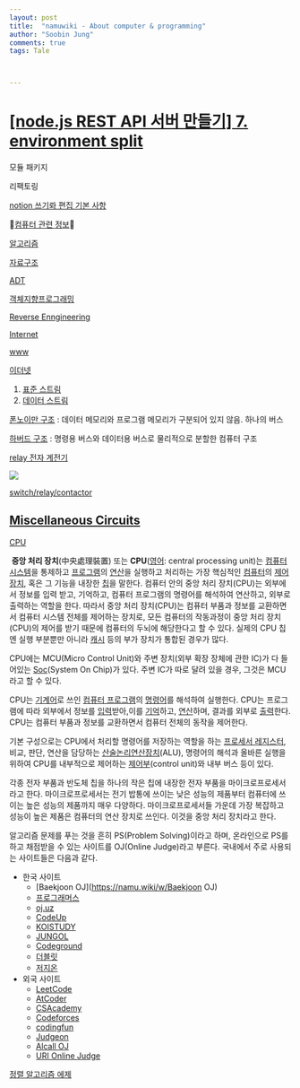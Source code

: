 ```yaml
---
layout: post
title:  "namuwiki - About computer & programming"
author: "Soobin Jung"
comments: true
tags: Tale



---
```


# [[node.js REST API 서버 만들기] 7. environment split](https://velog.io/@wimes/node.js-REST-API-%EC%84%9C%EB%B2%84-%EB%A7%8C%EB%93%A4%EA%B8%B0-7.-environment-split-eok419tflc)

모듈 패키지

리팩토링

[notion 쓰기롸 편집 기본 사항](https://www.notion.so/55ca9ee5858e445bba79839bac633e82)

🌼[컴퓨터 관련 정보](https://namu.wiki/w/%EC%BB%B4%ED%93%A8%ED%84%B0%20%EA%B4%80%EB%A0%A8%20%EC%A0%95%EB%B3%B4)🌸

[알고리즘](https://namu.wiki/w/%EC%95%8C%EA%B3%A0%EB%A6%AC%EC%A6%98)

[자료구조](https://namu.wiki/w/%EC%9E%90%EB%A3%8C%EA%B5%AC%EC%A1%B0)

[ADT](https://namu.wiki/w/%EC%B6%94%EC%83%81%EC%A0%81%20%EC%9E%90%EB%A3%8C%ED%98%95)

[객체지향프로그래밍](https://namu.wiki/w/%EA%B0%9D%EC%B2%B4%20%EC%A7%80%ED%96%A5%20%ED%94%84%EB%A1%9C%EA%B7%B8%EB%9E%98%EB%B0%8D)



[Reverse Enngineering](https://namu.wiki/w/%EB%A6%AC%EB%B2%84%EC%8A%A4%20%EC%97%94%EC%A7%80%EB%8B%88%EC%96%B4%EB%A7%81)

[Internet](https://namu.wiki/w/%EC%9D%B8%ED%84%B0%EB%84%B7)

[www](https://namu.wiki/w/%EC%9D%B4%EB%8D%94%EB%84%B7)

[이더넷](https://namu.wiki/w/%EC%9D%B4%EB%8D%94%EB%84%B7)

1. [표준 스트림](https://ko.wikipedia.org/wiki/%ED%91%9C%EC%A4%80_%EC%8A%A4%ED%8A%B8%EB%A6%BC)
2. [데이터 스트림](https://ko.wikipedia.org/wiki/%EB%8D%B0%EC%9D%B4%ED%84%B0_%EC%8A%A4%ED%8A%B8%EB%A6%BC)

[폰노이만 구조](https://ko.wikipedia.org/wiki/%ED%8F%B0_%EB%85%B8%EC%9D%B4%EB%A7%8C_%EA%B5%AC%EC%A1%B0) : 데이터 메모리와 프로그램 메모리가 구분되어 있지 않음. 하나의 버스

[하버드 구조](https://ko.wikipedia.org/wiki/%ED%95%98%EB%B2%84%EB%93%9C_%EC%95%84%ED%82%A4%ED%85%8D%EC%B2%98) : 명령용 버스와 데이터용 버스로 물리적으로 분할한 컴퓨터 구조

[relay 전자 계전기](https://ko.wikipedia.org/wiki/%EC%A0%84%EC%9E%90%EA%B3%84%EC%A0%84%EA%B8%B0)

![](https://SoobinJung1013.github.io/images/Harvard_architecture.png)

[switch/relay/contactor](switch/relay/contactor)

## [Miscellaneous Circuits](https://www.electronics-tutorials.ws/blog/relay-switch-circuit.html)

[CPU](https://ko.wikipedia.org/wiki/%EC%A4%91%EC%95%99_%EC%B2%98%EB%A6%AC_%EC%9E%A5%EC%B9%98)

​	**중앙 처리 장치**(中央處理裝置) 또는 **CPU**([영어](https://ko.wikipedia.org/wiki/영어): central processing unit)는 [컴퓨터 시스템](https://ko.wikipedia.org/wiki/컴퓨터_시스템)을 통제하고 [프로그램](https://ko.wikipedia.org/wiki/프로그램)의 [연산](https://ko.wikipedia.org/wiki/연산)을 실행하고 처리하는 가장 핵심적인 [컴퓨터](https://ko.wikipedia.org/wiki/컴퓨터)의 [제어 장치](https://ko.wikipedia.org/wiki/제어_장치), 혹은 그 기능을 내장한 [칩](https://ko.wikipedia.org/wiki/마이크로프로세서)을 말한다. 컴퓨터 안의 중앙 처리 장치(CPU)는 외부에서 정보를 입력 받고, 기억하고, 컴퓨터 프로그램의 명령어를 해석하여 연산하고, 외부로 출력하는 역할을 한다. 따라서 중앙 처리 장치(CPU)는 컴퓨터 부품과 정보를 교환하면서 컴퓨터 시스템 전체를 제어하는 장치로, 모든 컴퓨터의 작동과정이 중앙 처리 장치(CPU)의 제어를 받기 때문에 컴퓨터의 두뇌에 해당한다고 할 수 있다. 실제의 CPU 칩엔 실행 부분뿐만 아니라 [캐시](https://ko.wikipedia.org/wiki/CPU_캐시) 등의 부가 장치가 통합된 경우가 많다.

CPU에는 MCU(Micro Control Unit)와 주변 장치(외부 확장 장체에 관한 IC)가 다 들어있는 [Soc](https://ko.wikipedia.org/wiki/시스템_온_칩)(System On Chip)가 있다. 주변 IC가 따로 달려 있을 경우, 그것은 MCU라고 할 수 있다.

CPU는 [기계어](https://ko.wikipedia.org/wiki/기계어)로 쓰인 [컴퓨터 프로그램](https://ko.wikipedia.org/wiki/컴퓨터_프로그램)의 [명령어](https://ko.wikipedia.org/wiki/명령어_집합)를 해석하여 실행한다. CPU는 프로그램에 따라 외부에서 정보를 [입력](https://ko.wikipedia.org/wiki/입력)받아,이를 [기억](https://ko.wikipedia.org/wiki/프로세서_레지스터)하고, [연산](https://ko.wikipedia.org/wiki/연산_장치)하며, 결과를 외부로 [출력](https://ko.wikipedia.org/wiki/출력)한다. CPU는 컴퓨터 부품과 정보를 교환하면서 컴퓨터 전체의 동작을 제어한다.

기본 구성으로는 CPU에서 처리할 명령어를 저장하는 역할을 하는 [프로세서 레지스터](https://ko.wikipedia.org/wiki/프로세서_레지스터), 비교, 판단, 연산을 담당하는 [산술논리연산장치](https://ko.wikipedia.org/wiki/산술논리연산장치)(ALU), 명령어의 해석과 올바른 실행을 위하여 CPU를 내부적으로 제어하는 [제어부](https://ko.wikipedia.org/wiki/제어부)(control unit)와 내부 버스 등이 있다.

각종 전자 부품과 반도체 칩을 하나의 작은 칩에 내장한 전자 부품을 마이크로프로세서라고 한다. 마이크로프로세서는 전기 밥통에 쓰이는 낮은 성능의 제품부터 컴퓨터에 쓰이는 높은 성능의 제품까지 매우 다양하다. 마이크로프로세서들 가운데 가장 복잡하고 성능이 높은 제품은 컴퓨터의 연산 장치로 쓰인다. 이것을 중앙 처리 장치라고 한다.



알고리즘 문제를 푸는 것을 흔히 PS(Problem Solving)이라고 하며, 온라인으로 PS를 하고 채점받을 수 있는 사이트를 OJ(Online Judge)라고 부른다. 국내에서 주로 사용되는 사이트들은 다음과 같다.

- 한국 사이트
  - [Baekjoon OJ](https://namu.wiki/w/Baekjoon OJ)
  - [프로그래머스](https://programmers.co.kr/learn/challenges)
  - [oj.uz](https://oj.uz/)
  - [CodeUp](https://namu.wiki/w/CodeUp)
  - [KOISTUDY](https://namu.wiki/w/KOISTUDY)
  - [JUNGOL](https://namu.wiki/w/JUNGOL)
  - [Codeground](https://www.codeground.org/)
  - [더블릿](https://namu.wiki/w/더블릿)
  - [저지온](http://judgeon.net/)
- 외국 사이트
  - [LeetCode](https://leetcode.com/)
  - [AtCoder](https://atcoder.jp/)
  - [CSAcademy](https://csacademy.com/)
  - [Codeforces](https://codeforces.com/)
  - [codingfun](http://codingfun.net/onlinejudge/)
  - [Judgeon](http://www.judgeon.net/)
  - [Alcall OJ](https://www.a2oj.com/)
  - [URI Online Judge](https://www.urionlinejudge.com.br/judge/en)



[정렬 알고리즘 에제](https://namu.wiki/w/%EC%A0%95%EB%A0%AC%20%EC%95%8C%EA%B3%A0%EB%A6%AC%EC%A6%98/%EC%98%88%EC%A0%9C) 